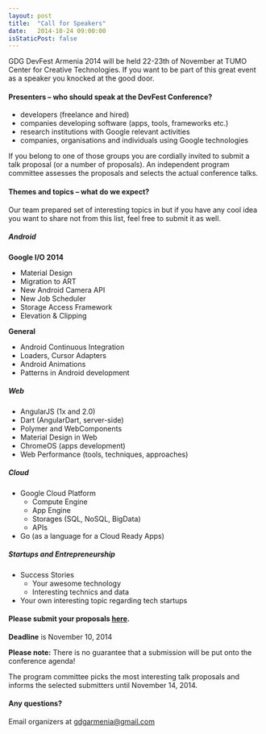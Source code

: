 ```yaml
---
layout: post
title:  "Call for Speakers"
date:   2014-10-24 09:00:00
isStaticPost: false
---
```

GDG DevFest Armenia 2014 will be held 22-23th of November at TUMO Center for Creative Technologies. If you want to be part of this great event as a speaker you knocked at the good door.

#### Presenters – who should speak at the DevFest Conference?

* developers (freelance and hired)
* companies developing software (apps, tools, frameworks etc.)
* research institutions with Google relevant activities
* companies, organisations and individuals using Google technologies

If you belong to one of those groups you are cordially invited to submit a talk proposal (or a number of proposals). An independent program committee assesses the proposals and selects the actual conference talks.<br/>

#### Themes and topics – what do we expect?
Our team prepared set of interesting topics in but if you have any cool idea you want to share not from this list, feel free to submit it as well.

##### Android

__Google I/O 2014__

* Material Design
* Migration to ART
* New Android Camera API
* New Job Scheduler
* Storage Access Framework
* Elevation & Clipping

__General__

* Android Continuous Integration
* Loaders, Cursor Adapters
* Android Animations
* Patterns in Android development

##### Web

* AngularJS (1x and 2.0)
* Dart (AngularDart, server-side)
* Polymer and WebComponents
* Material Design in Web
* ChromeOS (apps development)
* Web Performance (tools, techniques, approaches)


##### Cloud

* Google Cloud Platform
  * Compute Engine
  * App Engine
  * Storages (SQL, NoSQL, BigData)
  * APIs
* Go (as a language for a Cloud Ready Apps)

##### Startups and Entrepreneurship

* Success Stories
  * Your awesome technology
  * Interesting technics and data
* Your own interesting topic regarding tech startups


#### Please submit your proposals [here](http://bit.ly/dfua-c4p).
__Deadline__ is November 10, 2014

__Please note:__ There is no guarantee that a submission will be put onto the conference agenda!<br/>

The program committee picks the most interesting talk proposals and informs the selected submitters until November 14, 2014.<br/>

#### Any questions? 
Email organizers at [gdgarmenia@gmail.com](mailto:gdgarmenia@gmail.com)